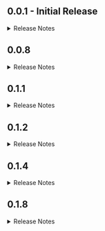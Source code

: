 ## 0.0.1 - Initial Release

<details>
<summary>Release Notes</summary>

### Overview

This is the initial release of the `get_storage_pro` package, aimed at simplifying the process of storing and retrieving objects in Flutter applications using the `get_storage` package.

### Key Features

- Provides utility methods for storing and retrieving objects directly to/from storage.
- Supports storing single objects, lists of objects, and fetching single or multiple objects from storage.
- Automatically handles object serialization and deserialization, eliminating the need for manual conversion to/from maps.
- Introduces the `CommonDataClass` base class for model classes, making it easier to define and manage data models.

### Future Plans

In future releases, we plan to add additional features and improvements, including:

- Enhanced error handling and error reporting.
- Support for more advanced data manipulation operations.
- Optimization and performance enhancements.
- Expanded documentation and examples to make usage even easier.

### Contributions

This package is open-source, and contributions are welcome! Feel free to fork the repository and contribute improvements, bug fixes, or new features. Pull requests will be actively reviewed and accepted after verification.

Thank you for using `get_storage_pro`!

</details>

## 0.0.8

<details>
<summary>Release Notes</summary>

- Added Example main.dart
- Added `deleteById` function to remove a specific object of type [T] from storage.
- Implemented `deleteAllObjects` function to remove all objects of type [T] from storage.

</details>

## 0.1.1

<details>
<summary>Release Notes</summary>

### Overview

This release introduces several new functionalities and improvements to the `get_storage_pro`
package.

### New Features

- Introduced `listenForObjectChanges` function to listen for changes to a specific object of type [T].
- Added `eraseAll` with an optional bool parameter [eraseMainGetStorage] (true by default) to erase complete `GetStoragePro` and `GetStorage` default data.
- Added `listenAllObjects` function to listen for changes to all objects of type [T].

### Changes and Enhancements

- Improved documentation comments for better clarity and understanding.
- Enhanced error handling and error reporting.

### Future Plans

In future releases, we plan to continue improving existing functionalities and adding more features,
including:

- Support for advanced data manipulation operations.
- Performance optimizations.
- Expanded documentation with more examples and tutorials.

### Contributions

Contributions to this package are welcome! Feel free to fork the repository and contribute
improvements, bug fixes, or new features. Pull requests will be actively reviewed and accepted after
verification.

Thank you for using `get_storage_pro`!

</details>

## 0.1.2
<details>
<summary>Release Notes</summary>

### Changes and Enhancements
- Improved & optimised performance

### Contributions

Contributions to this package are always welcome! Feel free to fork the repository and contribute
improvements, bug fixes, or new features. Pull requests will be actively reviewed and accepted after
verification.

Thank you for using `get_storage_pro`!
</details>

## 0.1.4
<details>
<summary>Release Notes</summary>

### Changes and Enhancements
- Fixed containers bug

### Contributions

Contributions to this package are always welcome! Feel free to fork the repository and contribute
improvements, bug fixes, or new features. Pull requests will be actively reviewed and accepted after
verification.

Thank you for using `get_storage_pro`!
</details>

## 0.1.8
<details>
<summary>Release Notes</summary>

### Changes and Enhancements
- Major Upgrade [Shifted to Reflectable to overcome the unnecessary fromMap issue]
- Updated lints and annotations

### Changes:
- Now annotate your model class with `@gsp` as well as extend with `CommonDataClass`
- After annotating run `dart pub run build_runner build` in your terminal. (This will create a new file `main.reflectable.dart` in root folder of your project, don't change anything in that file)
- Now just call `initializeReflectable();` in `main.dart` main function.

### Contributions

Contributions to this package are always welcome! Feel free to fork the repository and contribute
improvements, bug fixes, or new features. Pull requests will be actively reviewed and accepted after
verification.

Thank you for using `get_storage_pro`!
</details>